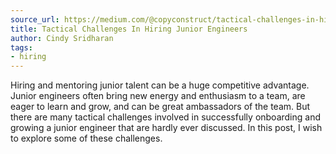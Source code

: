 ```yaml
---
source_url: https://medium.com/@copyconstruct/tactical-challenges-in-hiring-junior-engineers-29e31634a9bd
title: Tactical Challenges In Hiring Junior Engineers
author: Cindy Sridharan
tags:
- hiring
---
```

Hiring and mentoring junior talent can be a huge competitive advantage. Junior engineers often bring new energy and enthusiasm to a team, are eager to learn and grow, and can be great ambassadors of the team. But there are many tactical challenges involved in successfully onboarding and growing a junior engineer that are hardly ever discussed. In this post, I wish to explore some of these challenges.